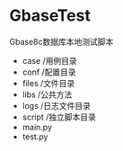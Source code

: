 # GbaseTest
Gbase8c数据库本地测试脚本

* case /用例目录
* conf /配置目录
* files /文件目录
* libs /公共方法
* logs /日志文件目录
* script /独立脚本目录
* main.py 
* test.py